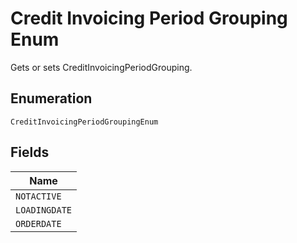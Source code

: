 
# Credit Invoicing Period Grouping Enum

Gets or sets CreditInvoicingPeriodGrouping.

## Enumeration

`CreditInvoicingPeriodGroupingEnum`

## Fields

| Name |
|  --- |
| `NOTACTIVE` |
| `LOADINGDATE` |
| `ORDERDATE` |

